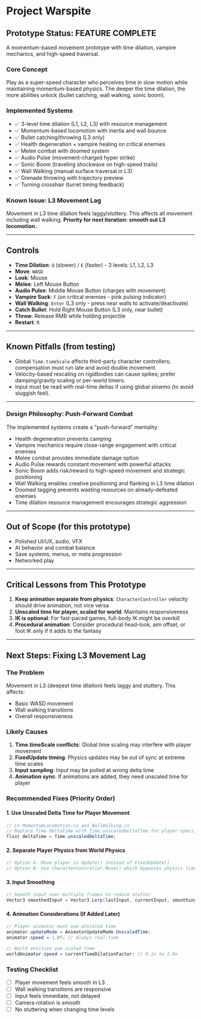 # Project Warspite

## Prototype Status: **FEATURE COMPLETE**

A momentum-based movement prototype with time dilation, vampire mechanics, and high-speed traversal.

### Core Concept
Play as a super-speed character who perceives time in slow motion while maintaining momentum-based physics. The deeper the time dilation, the more abilities unlock (bullet catching, wall walking, sonic boom).

### Implemented Systems
- ✅ 3-level time dilation (L1, L2, L3) with resource management
- ✅ Momentum-based locomotion with inertia and wall bounce
- ✅ Bullet catching/throwing (L3 only)
- ✅ Health degeneration + vampire healing on critical enemies
- ✅ Melee combat with doomed system
- ✅ Audio Pulse (movement-charged hyper strike)
- ✅ Sonic Boom (traveling shockwave on high-speed trails)
- ✅ Wall Walking (manual surface traversal in L3)
- ✅ Grenade throwing with trajectory preview
- ✅ Turning crosshair (turret timing feedback)

### Known Issue: L3 Movement Lag
Movement in L3 time dilation feels laggy/stuttery. This affects all movement including wall walking. **Priority for next iteration: smooth out L3 locomotion.**

---

## Controls

- **Time Dilation**: `Q` (slower) / `E` (faster) - 3 levels: L1, L2, L3
- **Move**: `WASD`
- **Look**: Mouse
- **Melee**: Left Mouse Button
- **Audio Pulse**: Middle Mouse Button (charges with movement)
- **Vampire Suck**: `F` (on critical enemies - pink pulsing indicator)
- **Wall Walking**: `Enter` (L3 only - press near walls to activate/deactivate)
- **Catch Bullet**: Hold Right Mouse Button (L3 only, near bullet)
- **Throw**: Release RMB while holding projectile
- **Restart**: `R`

---

## Known Pitfalls (from testing)

- Global `Time.timeScale` affects third-party character controllers; compensation must run late and avoid double movement.  
- Velocity-based rescaling on rigidbodies can cause spikes; prefer damping/gravity scaling or per-world timers.  
- Input must be read with real-time deltas if using global slowmo (to avoid sluggish feel).

---

### Design Philosophy: Push-Forward Combat
The implemented systems create a "push-forward" mentality:
- Health degeneration prevents camping
- Vampire mechanics require close-range engagement with critical enemies
- Melee combat provides immediate damage option
- Audio Pulse rewards constant movement with powerful attacks
- Sonic Boom adds risk/reward to high-speed movement and strategic positioning
- Wall Walking enables creative positioning and flanking in L3 time dilation
- Doomed tagging prevents wasting resources on already-defeated enemies
- Time dilation resource management encourages strategic aggression

---

## Out of Scope (for this prototype)

- Polished UI/UX, audio, VFX
- AI behavior and combat balance
- Save systems, menus, or meta progression
- Networked play

---

## Critical Lessons from This Prototype

1. **Keep animation separate from physics**: `CharacterController` velocity should drive animation, not vice versa
2. **Unscaled time for player, scaled for world**: Maintains responsiveness
3. **IK is optional**: For fast-paced games, full-body IK might be overkill
4. **Procedural animation**: Consider procedural head-look, aim offset, or foot IK only if it adds to the fantasy

---

## Next Steps: Fixing L3 Movement Lag

### The Problem
Movement in L3 (deepest time dilation) feels laggy and stuttery. This affects:
- Basic WASD movement
- Wall walking transitions
- Overall responsiveness

### Likely Causes
1. **Time.timeScale conflicts**: Global time scaling may interfere with player movement
2. **FixedUpdate timing**: Physics updates may be out of sync at extreme time scales
3. **Input sampling**: Input may be polled at wrong delta time
4. **Animation sync**: If animations are added, they need unscaled time for player

### Recommended Fixes (Priority Order)

#### 1. Use Unscaled Delta Time for Player Movement
```csharp
// In MomentumLocomotion.cs and WallWalking.cs
// Replace Time.deltaTime with Time.unscaledDeltaTime for player-specific calculations
float deltaTime = Time.unscaledDeltaTime;
```

#### 2. Separate Player Physics from World Physics
```csharp
// Option A: Move player in Update() instead of FixedUpdate()
// Option B: Use CharacterController.Move() which bypasses physics time scaling
```

#### 3. Input Smoothing
```csharp
// Smooth input over multiple frames to reduce stutter
Vector3 smoothedInput = Vector3.Lerp(lastInput, currentInput, smoothingFactor);
```

#### 4. Animation Considerations (If Added Later)
```csharp
// Player animator must use unscaled time
animator.updateMode = AnimatorUpdateMode.UnscaledTime;
animator.speed = 1.0f; // Always real-time

// World entities use scaled time
worldAnimator.speed = currentTimeDilationFactor; // 0.1x to 1.0x
```

### Testing Checklist
- [ ] Player movement feels smooth in L3
- [ ] Wall walking transitions are responsive
- [ ] Input feels immediate, not delayed
- [ ] Camera rotation is smooth
- [ ] No stuttering when changing time levels
